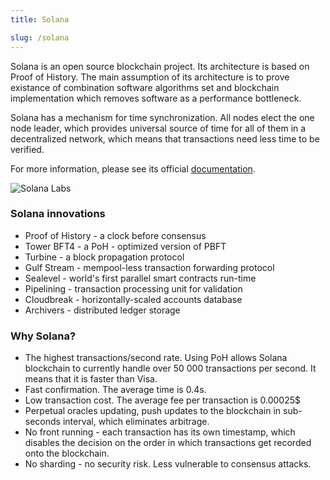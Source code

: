 ```yaml
---
title: Solana

slug: /solana
---
```


Solana is an open source blockchain project. Its architecture is based on Proof of History. The main assumption of its architecture is to prove existance of combination software algorithms set and blockchain implementation which removes software as a performance bottleneck.

Solana has a mechanism for time synchronization. All nodes elect the one node leader, which provides universal source of time for all of them in a decentralized network, which means that transactions need less time to be verified.

For more information, please see its official [documentation](https://docs.solana.com/introduction).

![Solana Labs](https://i.imgur.com/xsqEZiK.jpg)

### Solana innovations

- Proof of History - a clock before consensus
- Tower BFT4 - a PoH - optimized version of PBFT
- Turbine - a block propagation protocol
- Gulf Stream - mempool-less transaction forwarding protocol
- Sealevel - world's first parallel smart contracts run-time
- Pipelining - transaction processing unit for validation
- Cloudbreak - horizontally-scaled accounts database
- Archivers - distributed ledger storage

### Why Solana?

- The highest transactions/second rate. Using PoH allows Solana blockchain to currently handle over 50 000 transactions per second. It means that it is faster than Visa.
- Fast confirmation. The average time is 0.4s.
- Low transaction cost. The average fee per transaction is 0.00025$
- Perpetual oracles updating, push updates to the blockchain in sub-seconds interval, which eliminates arbitrage.
- No front running - each transaction has its own timestamp, which disables the decision on the order in which transactions get recorded onto the blockchain.
- No sharding - no security risk. Less vulnerable to consensus attacks.
